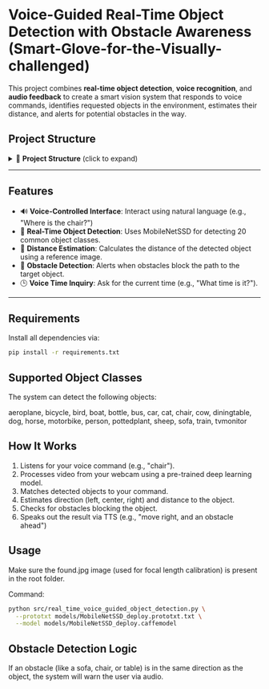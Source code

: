 # Voice-Guided Real-Time Object Detection with Obstacle Awareness (Smart-Glove-for-the-Visually-challenged)

This project combines **real-time object detection**, **voice recognition**, and **audio feedback** to create a smart vision system that responds to voice commands, identifies requested objects in the environment, estimates their distance, and alerts for potential obstacles in the way.



## Project Structure


<details>
<summary>📁 <strong>Project Structure</strong> (click to expand)</summary>

project-root/
│
├── src/
│ └── real_time_voice_guided_object_detection.py # Main script
│
├── scripts/
│ ├── object_detection_utils.py # Modular utility functions (e.g., distance, marker detection)
│ ├── voice_assistant.py # Voice recognition and TTS helpers
│ └── ... # Other supporting scripts
│
├── models/
│ ├── MobileNetSSD_deploy.caffemodel # Pre-trained Caffe model
│ └── MobileNetSSD_deploy.prototxt.txt # Model architecture
│
├── requirements.txt
├── README.md
└── found.jpg # Reference image for focal length calibration


</details>



---

## Features

- 🔊 **Voice-Controlled Interface**: Interact using natural language (e.g., "Where is the chair?")
- 🎯 **Real-Time Object Detection**: Uses MobileNetSSD for detecting 20 common object classes.
- 📏 **Distance Estimation**: Calculates the distance of the detected object using a reference image.
- 🚧 **Obstacle Detection**: Alerts when obstacles block the path to the target object.
- 🕒 **Voice Time Inquiry**: Ask for the current time (e.g., "What time is it?").

---

## Requirements

Install all dependencies via:

```bash
pip install -r requirements.txt

```


## Supported Object Classes

The system can detect the following objects:

aeroplane, bicycle, bird, boat, bottle, bus, car, cat, chair, cow,
diningtable, dog, horse, motorbike, person, pottedplant, sheep,
sofa, train, tvmonitor




## How It Works

1) Listens for your voice command (e.g., "chair").
2) Processes video from your webcam using a pre-trained deep learning model.
3) Matches detected objects to your command.
4) Estimates direction (left, center, right) and distance to the object.
5) Checks for obstacles blocking the object.
6) Speaks out the result via TTS (e.g., "move right, and an obstacle ahead")


## Usage


Make sure the found.jpg image (used for focal length calibration) is present in the root folder.

Command:

``` bash
python src/real_time_voice_guided_object_detection.py \
  --prototxt models/MobileNetSSD_deploy.prototxt.txt \
  --model models/MobileNetSSD_deploy.caffemodel

```


## Obstacle Detection Logic

If an obstacle (like a sofa, chair, or table) is in the same direction as the object, the system will warn the user via audio.







